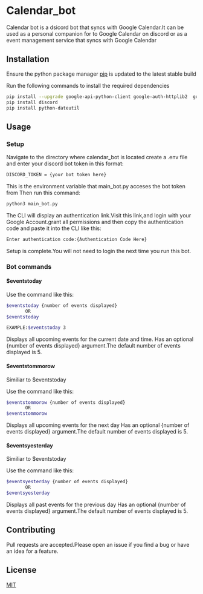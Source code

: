 # Calendar_bot
Calendar bot is a dsicord bot that syncs with Google Calendar.It can be used as a personal companion for to Google Calendar on discord or as a event management service that syncs with Google Calendar

## Installation
Ensure the python package manager [pip](https://pip.pypa.io/en/stable/) is updated to the latest stable build

Run the following commands to install the required dependencies

``` bash
pip install --upgrade google-api-python-client google-auth-httplib2  google-auth-oauthlib
pip install discord
pip install python-dateutil
```
## Usage
### Setup
Navigate to the directory where calendar_bot is located
create a .env file and enter your discord bot token in this format:
```bash
DISCORD_TOKEN = {your bot token here}
```
This is the environment variable that main_bot.py acceses the bot token from
Then run this command:
```bash
python3 main_bot.py
```
The CLI will display an authentication link.Visit this link,and login with your Google Account.grant all permissions and then copy the authentication code and paste it into the CLI like this:
```bash
Enter authentication code:{Authentication Code Here}
```
Setup is complete.You will not need to login the next time you run this bot.

### Bot commands
#### $eventstoday
Use the command like this:
```bash
$eventstoday {number of events displayed}
       OR
$eventstoday

EXAMPLE:$eventstoday 3
```
Displays all upcoming events for the current date and time.
Has an optional {number of events displayed} argument.The default number of events displayed is 5.
#### $eventstommorow
Similiar to $eventstoday

Use the command like this:
```bash
$eventstommorow {number of events displayed}
       OR
$eventstommorow
```
Displays all upcoming events for the next day
Has an optional {number of events displayed} argument.The default number of events displayed is 5.
#### $eventsyesterday
Similiar to $eventstoday

Use the command like this:
```bash
$eventsyesterday {number of events displayed}
       OR
$eventsyesterday
```
Displays all past events for the previous day
Has an optional {number of events displayed} argument.The default number of events displayed is 5.
## Contributing
Pull requests are accepted.Please open an issue if you find a bug or have an idea for a feature.
## License
[MIT](https://choosealicense.com/licenses/mit/)






